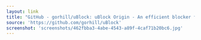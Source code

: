 ```yaml
---
layout: link
title: "GitHub - gorhill/uBlock: uBlock Origin - An efficient blocker for Chromium and Firefox. Fast and lean."
source: 'https://github.com/gorhill/uBlock'
screenshot: 'screenshots/462fbba3-4abe-4543-a89f-4caf71b20bc6.jpg'
---
```


